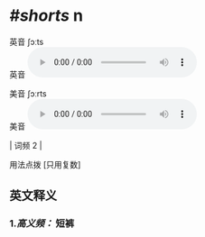 # ***\#shorts*** n
英音 ʃɔːts  
英音
<audio src="./media/shorts-B.aac" controls="controls"></audio>

美音 ʃɔːrts  
美音
<audio src="./media/shorts.aac" controls="controls"></audio>



| 词频 2 |  

用法点拨  [只用复数]

英文释义
---
### 1.*高义频：* **短裤**  


